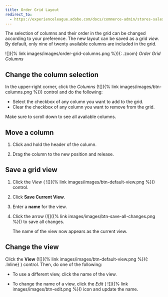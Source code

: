 ```yaml
---
title: Order Grid Layout
redirect_to:
  - https://experienceleague.adobe.com/docs/commerce-admin/stores-sales/order-management/orders/orders.html#grid-layout
---
```


The selection of columns and their order in the grid can be changed according to your preference. The new layout can be saved as a grid _view_. By default, only nine of twenty available columns are included in the grid.

![]({% link images/images/order-grid-columns.png %}){: .zoom}
_Order Grid Columns_

## Change the column selection

In the upper-right corner, click the _Columns_ (![]({% link images/images/btn-columns.png %})) control and do the following:

- Select the checkbox of any column you want to add to the grid.
- Clear the checkbox of any column you want to remove from the grid.

Make sure to scroll down to see all available columns.

## Move a column

1. Click and hold the header of the column.

1. Drag the column to the new position and release.

## Save a grid view

1. Click the _View_ ( ![]({% link images/images/btn-default-view.png %})) control.

1. Click **Save Current View**.

1. Enter a **name** for the view.

1. Click the arrow (![]({% link images/images/btn-save-all-changes.png %})) to save all changes.

   The name of the view now appears as the current view.

## Change the view

Click the **View** (![]({% link images/images/btn-default-view.png %}){: .Inline} ) control. Then, do one of the following:

- To use a different view, click the name of the view.

- To change the name of a view, click the _Edit_ ( ![]({% link images/images/btn-edit.png %})) icon and update the name.
